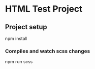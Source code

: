 # HTML Test Project

## Project setup
npm install

### Compiles and watch scss changes
npm run scss
